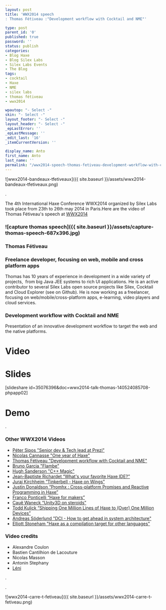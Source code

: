 ```yaml
---
layout: post
title: 'WWX2014 speech
: Thomas Fétiveau :"Development workflow with Cocktail and NME"'

type: post
parent_id: '0'
published: true
password: ''
status: publish
categories:
- Blog Haxe
- Blog Silex Labs
- Silex Labs Events
- The Blog
tags:
- cocktail
- Haxe
- NME
- silex labs
- thomas fétiveau
- wwx2014

wpautop: "- Select -"
skin: "- Select -"
layout_footer: "- Select -"
layout_header: "- Select -"
_epLastError: ''
_epLastMessage: ''
_edit_last: '16'
_itemCurrentVersion: ''

display_name: Anto
first_name: Anto
last_name: ''
permalink: "/wwx2014-speech-thomas-fetiveau-development-workflow-with-cocktail-and-nme/"
---
```


![wwx2014-bandeaux-tfetiveaux]({{ site.baseurl }}/assets/wwx2014-bandeaux-tfetiveaux.png)

.

The 4th International Haxe Conference WWX2014 organized by Silex Labs took place from 23th to 26th may 2014 in Paris.Here are the video of Thomas Fétiveau's speech at [WWX2014](http://wwx.silexlabs.org/2014/ "WWX2014 Website")

### ![capture thomas speech]({{ site.baseurl }}/assets/capture-thomas-speech-687x396.jpg)

### Thomas Fétiveau

### Freelance developer, focusing on web, mobile and cross platform apps

Thomas has 10 years of experience in development in a wide variety of projects,  from big Java JEE systems to rich UI applications. He is an active contributor to several Silex Labs open source projects like Silex, Cocktail and Cloud Explorer (see on Github). He is now working as a freelancer, focusing on web/mobile/cross-platform apps, e-learning, video players and cloud services.

### Development workflow with Cocktail and NME

Presentation of an innovative development workflow to target the web and the native platforms.

Video
=====

Slides
======

[slideshare id=35076396&doc=wwx2014-talk-thomas-140524085708-phpapp02]

Demo
====



.

### Other WWX2014 Videos

*   [Péter Sipos "Senior dev & Tech lead at Prezi"](https://www.silexlabs.org/?p=202977)
*   [Nicolas Cannasse "One year of Haxe"](https://www.silexlabs.org/?p=202725)
*   [Thomas Fétiveau "Development workflow with Cocktail and NME"](https://www.silexlabs.org/?p=202751)
*   [Bruno Garcia "Flambe"](https://www.silexlabs.org/?p=202765)
*   [Hugh Sanderson "C++ Magic"](https://www.silexlabs.org/?p=202807)
*   [Jean-Baptiste Richardet “What's your favorite Haxe IDE?”](https://www.silexlabs.org/?p=202957)
*   [Juraj Kirchheim “Tinkerbell - Haxe on Wings”](https://www.silexlabs.org/?p=202939)
*   [Justin Donaldson “Promhx
: Cross-platform Promises and Reactive Programming in Haxe”](https://www.silexlabs.org/?p=202971)
*   [Franco Ponticelli “Haxe for makers”](https://www.silexlabs.org/?p=202990)
*   [Cauê Waneck “Unity3D on steroids”](https://www.silexlabs.org/?p=203012)
*   [Todd Kulick “Shipping One Million Lines of Haxe to (Over) One Million Devices”](https://www.silexlabs.org/?p=203004)
*   [Andreas Söderlund "DCI - How to get ahead in system architecture"](https://www.silexlabs.org/?p=203019)
*   [Elliott Stoneham "Haxe as a compilation target for other languages"](https://www.silexlabs.org/?p=202984)

### Video credits

*   Alexandre Coulon
*   Bastien Cantilhion de Lacouture
*   Nicolas Masson
*   Antonin Stephany
*   [Léni](http://www.leni.fr/ "Société Léni")

.

.

![wwx2014-carre-t-fetiveau]({{ site.baseurl }}/assets/wwx2014-carre-t-fetiveau.png)